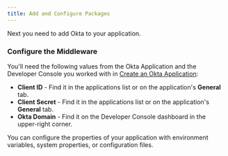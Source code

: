 ```yaml
---
title: Add and Configure Packages
---
```

Next you need to add Okta to your application.

<StackSelector snippet="addconfigpkg"/>

### Configure the Middleware

You'll need the following values from the Okta Application and the Developer Console you worked with in [Create an Okta Application](/guides/sign-into-spa/-/create-okta-application):

* **Client ID** - Find it in the applications list or on the application's **General** tab.
* **Client Secret** - Find it in the applications list or on the application's **General** tab.
* **Okta Domain** - Find it on the Developer Console dashboard in the upper-right corner. 

You can configure the properties of your application with environment variables, system properties, or configuration files. 

<StackSelector snippet="configmid"/>

<NextSectionLink/>
